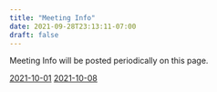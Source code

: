 ```yaml
---
title: "Meeting Info"
date: 2021-09-28T23:13:11-07:00
draft: false
---
```


Meeting Info will be posted periodically on this page.


[2021-10-01](https://wwucyber.com/minutes/2021-10-01)
[2021-10-08](https://wwucyber.com/minutes/2021-10-08)
